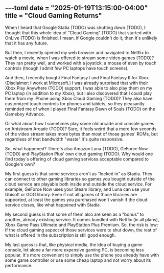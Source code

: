 ---toml
date = "2025-01-19T13:15:00-04:00"
title = "Cloud Gaming Returns"
---

When I heard that Google Statia (TODO) was shutting down (TODO), I thought that this whole idea of "Cloud Gaming" (TODO) that started with OnLive (TODO) is finished. I mean, if Google couldn't do it, then it's unlikely that it has any future.

But then, I recently opened my web browser and navigated to Netflix to watch a movie, when I was offered to stream some video games (TODO)? They ran pretty well, and worked with a joystick, a mouse of even by touch controls (though I admit few PC laptops have touch screens).

And then, I recently bought Final Fantasy I and Final Fantasy II for Xbox. (Disclaimer: I work at Microsoft.) I was already surprised that with their Xbox Play Anywhere (TODO) support, I was able to also play them on my PC laptop (in addition to my Xbox), but I also discovered that I could play them from my iPhone using Xbox Cloud Gaming (TODO)? They also have customized touch controls for phones and tablets, so they pleasantly reminded me of when I played Final Fantasy Dawn of Souls (TODO) on the Gameboy Advance.

Or what about how I sometimes play some old arcade and console games on Antstream Arcade (TODO)? Sure, it feels weird that a mere few seconds of the video stream takes more bytes than most of those games' ROMs, but regardless of that bandwidth "waste" it's quite responsive.

So, what happened? There's also Amazon Luna (TODO), GeForce Now (TODO) and PlayStation Plus' own cloud gaming (TODO). Why would one find today's offering of cloud gaming services acceptable compared to Google's own?

My first guess is that some services aren't as "locked in" as Stadia. They can connect to other gaming libraries so games you bought outside of the cloud service are playable both inside and outside the cloud service. For example, GeForce Now uses your Steam library, and Luna can use your Ubisoft or GOG library. Even if not all games of those libraries are supported, at least the games you purchased won't vanish if the cloud service closes, like what happened with Stadia.

My second guess is that some of them also are seen as a "bonus" to another, already existing service. It comes bundled with Netflix (in all plans), Xbox Game Pass Ultimate and PlayStation Plus Premium. So, the risk is low: If the cloud gaming aspect of those services were to shut down, the rest of what is offered in the subscription is still good enough.

My last guess is that, like physical media, the idea of buying a game console, let alone a far more expensive gaming PC, is becoming less popular. It's more convenient to simply use the phone you already have with some game controller or use some cheap laptop and not worry about its performance.